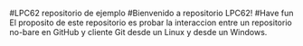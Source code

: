 #LPC62 repositorio de ejemplo
#Bienvenido a repositorio LPC62!
#Have fun
El proposito de este repositorio es probar la interaccion entre un repositorio no-bare en GitHub y cliente Git desde un Linux y desde un Windows.
